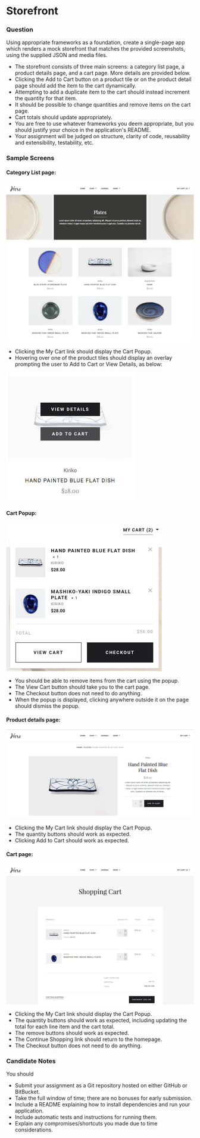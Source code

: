 # Storefront

### Question
Using appropriate frameworks as a foundation, create a single-page app which renders a mock storefront that matches the provided screenshots, using the supplied JSON and media files. 
* The storefront consists of three main screens: a category list page, a product details page, and a cart page. More details are provided below.
* Clicking the Add to Cart button on a product tile or on the product detail page should add the item to the cart dynamically.
* Attempting to add a duplicate item to the cart should instead increment the quantity for that item.
* It should be possible to change quantities and remove items on the cart page.
* Cart totals should update appropriately.
* You are free to use whatever frameworks you deem appropriate, but you should justify your choice in the application's README.
* Your assignment will be judged on structure, clarity of code, reusability and extensibility, testability, etc.

### Sample Screens
#### Category List page:
![](./screens/desktop/category-page.png)
* Clicking the My Cart link should display the Cart Popup.
* Hovering over one of the product tiles should display an overlay prompting the user to Add to Cart or View Details, as below:

![](./screens/desktop/product-tile-overlay.png)

#### Cart Popup:
![](./screens/desktop/cart-popup.png)
* You should be able to remove items from the cart using the popup.
* The View Cart button should take you to the cart page.
* The Checkout button does not need to do anything.
* When the popup is displayed, clicking anywhere outside it on the page should dismiss the popup.

#### Product details page:
![](./screens/desktop/product-details.png)
* Clicking the My Cart link should display the Cart Popup.
* The quantity buttons should work as expected.
* Clicking Add to Cart should work as expected.

#### Cart page:
![](./screens/desktop/cart.png)
* Clicking the My Cart link should display the Cart Popup.
* The quantity buttons should work as expected, including updating the total for each line item and the cart total.
* The remove buttons should work as expected.
* The Continue Shopping link should return to the homepage.
* The Checkout button does not need to do anything.

### Candidate Notes
You should
* Submit your assignment as a Git repository hosted on either GitHub or BitBucket.
* Take the full window of time; there are no bonuses for early submission.
* Include a README explaining how to install dependencies and run your application.
* Include automatic tests and instructions for running them.
* Explain any compromises/shortcuts you made due to time considerations.

